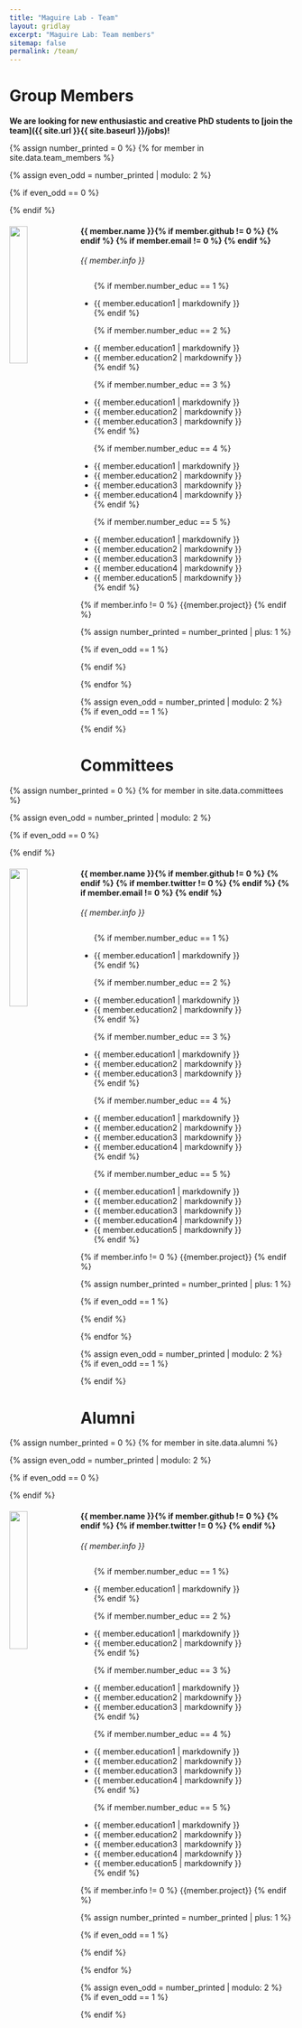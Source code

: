 ```yaml
---
title: "Maguire Lab - Team"
layout: gridlay
excerpt: "Maguire Lab: Team members"
sitemap: false
permalink: /team/
---
```


# Group Members

 **We are looking for new enthusiastic and creative PhD students to [join the team]({{ site.url }}{{ site.baseurl }}/jobs)!** 

{% assign number_printed = 0 %}
{% for member in site.data.team_members %}

{% assign even_odd = number_printed | modulo: 2 %}

{% if even_odd == 0 %}
<div class="row">
{% endif %}

<div class="col-sm-6 clearfix">
  <img src="{{ site.url }}{{ site.baseurl }}/images/team/{{ member.photo }}" class="img-responsive" width="25%" style="float: left" />
  <h4>{{ member.name }}{% if member.github != 0 %}
<a href="{{ member.github }}/"> <i class="fa fa-github" style="color:black; font-size:24px;"></i></a>
{% endif %}
{% if member.email != 0 %}
<a href="mailto:{{ member.email }}/"> <i class="fa fa-envelope" style="color:black; font-size:24px;"></i></a>
{% endif %}

</h4>

<i>{{ member.info }}<br></i>

  <ul style="overflow: hidden">

  {% if member.number_educ == 1 %}
  <li> {{ member.education1 | markdownify }} </li>
  {% endif %}

  {% if member.number_educ == 2 %}
  <li> {{ member.education1 | markdownify }} </li>
  <li> {{ member.education2 | markdownify }} </li>
  {% endif %}

  {% if member.number_educ == 3 %}
  <li> {{ member.education1 | markdownify }} </li>
  <li> {{ member.education2 | markdownify }} </li>
  <li> {{ member.education3 | markdownify }} </li>
  {% endif %}

  {% if member.number_educ == 4 %}
  <li> {{ member.education1 | markdownify }} </li>
  <li> {{ member.education2 | markdownify }} </li>
  <li> {{ member.education3 | markdownify }} </li>
  <li> {{ member.education4 | markdownify }} </li>
  {% endif %}

  {% if member.number_educ == 5 %}
  <li> {{ member.education1 | markdownify }} </li>
  <li> {{ member.education2 | markdownify }} </li>
  <li> {{ member.education3 | markdownify }} </li>
  <li> {{ member.education4 | markdownify }} </li>
  <li> {{ member.education5 | markdownify }} </li>
  {% endif %}

  </ul>
{% if member.info != 0 %}
{{member.project}}
{% endif %}

</div>



{% assign number_printed = number_printed | plus: 1 %}

{% if even_odd == 1 %}
</div>
{% endif %}

{% endfor %}

{% assign even_odd = number_printed | modulo: 2 %}
{% if even_odd == 1 %}
</div>
{% endif %}

# Committees 

{% assign number_printed = 0 %}
{% for member in site.data.committees %}

{% assign even_odd = number_printed | modulo: 2 %}

{% if even_odd == 0 %}
<div class="row">
{% endif %}

<div class="col-sm-6 clearfix">
  <img src="{{ site.url }}{{ site.baseurl }}/images/committees/{{ member.photo }}" class="img-responsive" width="25%" style="float: left" />
  <h4>{{ member.name }}{% if member.github != 0 %}
<a href="{{ member.github }}/"> <i class="fa fa-github" style="color:black; font-size:24px;"></i></a>
{% endif %}
{% if member.twitter != 0 %}
<a href="{{ member.twitter }}/"> <i class="fa fa-twitter" style="color:#0084b4; font-size:24px;"></i></a>
{% endif %}
{% if member.email != 0 %}
<a href="mailto:{{ member.email }}/"> <i class="fa fa-envelope" style="color:black; font-size:24px;"></i></a>
{% endif %}

</h4>

<i>{{ member.info }}<br></i>

  <ul style="overflow: hidden">

  {% if member.number_educ == 1 %}
  <li> {{ member.education1 | markdownify }} </li>
  {% endif %}

  {% if member.number_educ == 2 %}
  <li> {{ member.education1 | markdownify }} </li>
  <li> {{ member.education2 | markdownify }} </li>
  {% endif %}

  {% if member.number_educ == 3 %}
  <li> {{ member.education1 | markdownify }} </li>
  <li> {{ member.education2 | markdownify }} </li>
  <li> {{ member.education3 | markdownify }} </li>
  {% endif %}

  {% if member.number_educ == 4 %}
  <li> {{ member.education1 | markdownify }} </li>
  <li> {{ member.education2 | markdownify }} </li>
  <li> {{ member.education3 | markdownify }} </li>
  <li> {{ member.education4 | markdownify }} </li>
  {% endif %}

  {% if member.number_educ == 5 %}
  <li> {{ member.education1 | markdownify }} </li>
  <li> {{ member.education2 | markdownify }} </li>
  <li> {{ member.education3 | markdownify }} </li>
  <li> {{ member.education4 | markdownify }} </li>
  <li> {{ member.education5 | markdownify }} </li>
  {% endif %}

  </ul>
{% if member.info != 0 %}
{{member.project}}
{% endif %}

</div>



{% assign number_printed = number_printed | plus: 1 %}

{% if even_odd == 1 %}
</div>
{% endif %}

{% endfor %}

{% assign even_odd = number_printed | modulo: 2 %}
{% if even_odd == 1 %}
</div>
{% endif %}



# Alumni

{% assign number_printed = 0 %}
{% for member in site.data.alumni %}

{% assign even_odd = number_printed | modulo: 2 %}

{% if even_odd == 0 %}
<div class="row">
{% endif %}

<div class="col-sm-6 clearfix">
  <img src="{{ site.url }}{{ site.baseurl }}/images/team/alumni/{{ member.photo }}" class="img-responsive" width="25%" style="float: left" />
  <h4>{{ member.name }}{% if member.github != 0 %}
<a href="{{ member.github }}/"> <i class="fa fa-github" style="color:black; font-size:24px;"></i></a>
{% endif %}
{% if member.twitter != 0 %}
<a href="{{ member.twitter }}/"> <i class="fa fa-twitter" style="color:#0084b4; font-size:24px;"></i></a>
{% endif %}
</h4>

<i>{{ member.info }}<br></i>

  <ul style="overflow: hidden">

  {% if member.number_educ == 1 %}
  <li> {{ member.education1 | markdownify }} </li>
  {% endif %}

  {% if member.number_educ == 2 %}
  <li> {{ member.education1 | markdownify }} </li>
  <li> {{ member.education2 | markdownify }} </li>
  {% endif %}

  {% if member.number_educ == 3 %}
  <li> {{ member.education1 | markdownify }} </li>
  <li> {{ member.education2 | markdownify }} </li>
  <li> {{ member.education3 | markdownify }} </li>
  {% endif %}

  {% if member.number_educ == 4 %}
  <li> {{ member.education1 | markdownify }} </li>
  <li> {{ member.education2 | markdownify }} </li>
  <li> {{ member.education3 | markdownify }} </li>
  <li> {{ member.education4 | markdownify }} </li>
  {% endif %}

  {% if member.number_educ == 5 %}
  <li> {{ member.education1 | markdownify }} </li>
  <li> {{ member.education2 | markdownify }} </li>
  <li> {{ member.education3 | markdownify }} </li>
  <li> {{ member.education4 | markdownify }} </li>
  <li> {{ member.education5 | markdownify }} </li>
  {% endif %}

  </ul>
{% if member.info != 0 %}
{{member.project}}
{% endif %}

</div>



{% assign number_printed = number_printed | plus: 1 %}

{% if even_odd == 1 %}
</div>
{% endif %}

{% endfor %}

{% assign even_odd = number_printed | modulo: 2 %}
{% if even_odd == 1 %}
</div>
{% endif %}

